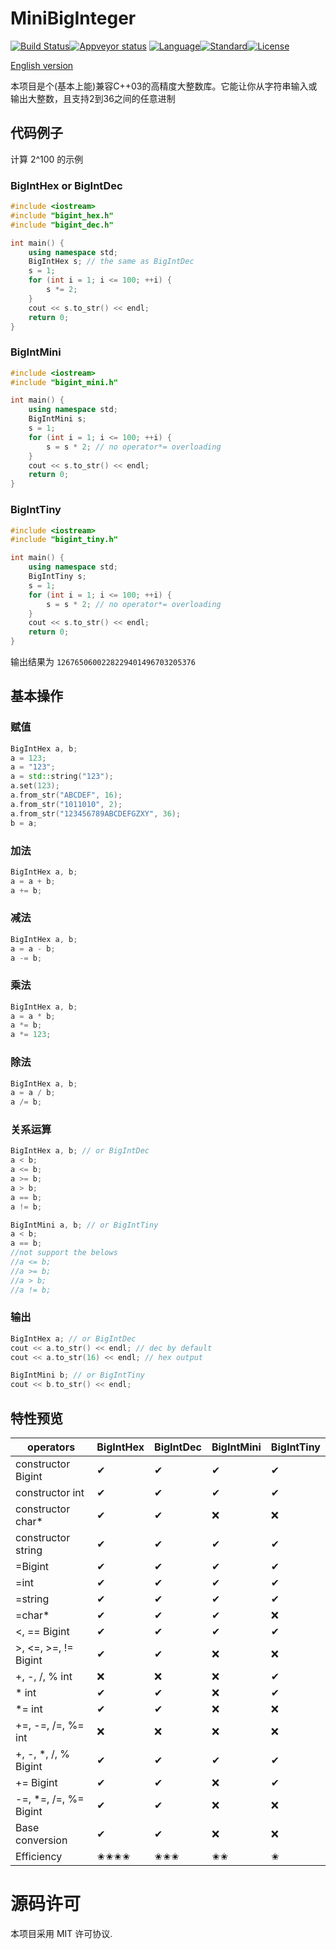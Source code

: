 # MiniBigInteger

[![Build Status]][Travis CI][![Appveyor status]][Appveyor] [![Language]](https://isocpp.org/)[![Standard]][Standard Cpp][![License]][MIT]

[English version](README.md)

本项目是个(基本上能)兼容C++03的高精度大整数库。它能让你从字符串输入或输出大整数，且支持2到36之间的任意进制

## 代码例子

计算 2^100 的示例

### BigIntHex or BigIntDec

```c++
#include <iostream>
#include "bigint_hex.h"
#include "bigint_dec.h"

int main() {
    using namespace std;
    BigIntHex s; // the same as BigIntDec
    s = 1;
    for (int i = 1; i <= 100; ++i) {
        s *= 2;
    }
    cout << s.to_str() << endl;
    return 0;
}
```

### BigIntMini

```c++
#include <iostream>
#include "bigint_mini.h"

int main() {
    using namespace std;
    BigIntMini s;
    s = 1;
    for (int i = 1; i <= 100; ++i) {
        s = s * 2; // no operator*= overloading
    }
    cout << s.to_str() << endl;
    return 0;
}
```

### BigIntTiny

```c++
#include <iostream>
#include "bigint_tiny.h"

int main() {
    using namespace std;
    BigIntTiny s;
    s = 1;
    for (int i = 1; i <= 100; ++i) {
        s = s * 2; // no operator*= overloading
    }
    cout << s.to_str() << endl;
    return 0;
}
```

输出结果为 `1267650600228229401496703205376`

## 基本操作

### 赋值

```c++
BigIntHex a, b;
a = 123;
a = "123";
a = std::string("123");
a.set(123);
a.from_str("ABCDEF", 16);
a.from_str("1011010", 2);
a.from_str("123456789ABCDEFGZXY", 36);
b = a;
```

### 加法

```c++
BigIntHex a, b;
a = a + b;
a += b;
```

### 减法

```c++
BigIntHex a, b;
a = a - b;
a -= b;
```

### 乘法

```c++
BigIntHex a, b;
a = a * b;
a *= b;
a *= 123;
```

### 除法

```c++
BigIntHex a, b;
a = a / b;
a /= b;
```

### 关系运算

```c++
BigIntHex a, b; // or BigIntDec
a < b;
a <= b;
a >= b;
a > b;
a == b;
a != b;
```

```c++
BigIntMini a, b; // or BigIntTiny
a < b;
a == b;
//not support the belows
//a <= b;
//a >= b;
//a > b;
//a != b;
```

### 输出

```c++
BigIntHex a; // or BigIntDec
cout << a.to_str() << endl; // dec by default
cout << a.to_str(16) << endl; // hex output

BigIntMini b; // or BigIntTiny
cout << b.to_str() << endl;
```

## 特性预览

|operators|BigIntHex|BigIntDec|BigIntMini|BigIntTiny|
|--------|---------|---------|---------|---------|
| constructor Bigint|✔|✔|✔|✔|
| constructor int|✔|✔|✔|✔|
| constructor char*|✔|✔|❌|❌|
| constructor string|✔|✔|✔|✔|
| =Bigint|✔|✔|✔|✔|
| =int   |✔|✔|✔|✔|
| =string|✔|✔|✔|✔|
| =char* |✔|✔|✔|❌|
| \<, == Bigint |✔|✔|✔|✔|
| \>, <=, >=, != Bigint |✔|✔|❌|❌|
| +, -, /, % int |❌|❌|❌|✔|
| * int |✔|✔|❌|✔|
| *= int |✔|✔|❌|❌|
| +=, -=, /=, %= int |❌|❌|❌|❌|
| +, -, *, /, % Bigint|✔|✔|✔|✔|
| += Bigint|✔|✔|❌|✔|
| -=, *=, /=, %= Bigint|✔|✔|❌|❌|
| Base conversion|✔|✔|❌|❌|
| Efficiency|✬✬✬✬|✬✬✬|✬✬|✬|

# 源码许可

本项目采用 MIT 许可协议.

[Build Status]:     https://travis-ci.com/Baobaobear/MiniBigInteger.svg?branch=main
[Travis CI]:        https://travis-ci.com/Baobaobear/MiniBigInteger
[Appveyor status]:  https://ci.appveyor.com/api/projects/status/yeu4tqao2ri3bc07?svg=true
[Appveyor]:         https://ci.appveyor.com/project/Baobaobear/minibiginteger
[Language]:         https://img.shields.io/badge/language-C++-blue.svg
[Standard]:         https://img.shields.io/badge/C++-11-orange.svg
[Standard Cpp]:     https://en.wikipedia.org/wiki/C%2B%2B#Standardization
[License]:          https://img.shields.io/badge/license-MIT-blue.svg
[MIT]:              https://opensource.org/licenses/MIT
